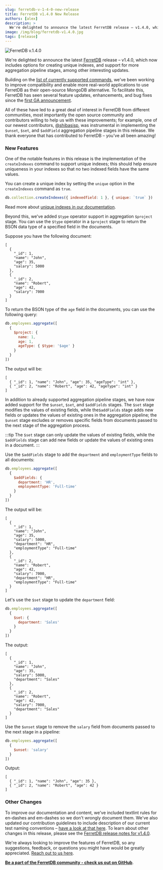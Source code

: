 ```yaml
---
slug: ferretdb-v-1-4-0-new-release
title: FerretDB v1.4.0 New Release
authors: [alex]
description: >
  We're delighted to announce the latest FerretDB release – v1.4.0, which now includes options for creating unique indexes, and support for more aggregation pipeline stages, among other interesting updates.
image: /img/blog/ferretdb-v1.4.0.jpg
tags: [release]
---
```


![FerretDB v.1.4.0](/img/blog/ferretdb-v1.4.0.jpg)

We're delighted to announce the latest [FerretDB](https://www.ferretdb.io/) release – v1.4.0, which now includes options for creating unique indexes, and support for more aggregation pipeline stages, among other interesting updates.

<!--truncate-->

Building on the [list of currently supported commands](https://docs.ferretdb.io/reference/supported-commands/), we've been working to improve compatibility and enable more real-world applications to use FerretDB as their open-source MongoDB alternative.
To facilitate this, FerretDB has seen several feature updates, enhancements, and bug fixes since the [first GA announcement](https://blog.ferretdb.io/ferretdb-1-0-ga-opensource-mongodb-alternative/).

All of these have led to a great deal of interest in FerretDB from different communities, most importantly the open source community and contributors willing to help us with these improvements; for example, one of our newest contributors, [@shibasisp](https://github.com/shibasisp), was instrumental in implementing the `$unset`, `$set`, and `$addField` aggregation pipeline stages in this release.
We thank everyone that has contributed to FerretDB – you've all been amazing!

### New Features

One of the notable features in this release is the implementation of the `createIndexes` command to support unique indexes; this should help ensure uniqueness in your indexes so that no two indexed fields have the same values.

You can create a unique index by setting the `unique` option in the `createIndexes` command as `true`.

```js
db.collection.createIndexes({ indexedfield: 1 }, { unique: `true` })
```

Read more about [unique indexes in our documentation](https://docs.ferretdb.io/indexes/#unique-indexes).

Beyond this, we've added `$type` operator support in aggregation `$project` stage.
You can use the `$type` operator in a `$project` stage to return the BSON data type of a specified field in the documents.

Suppose you have the following document:

```json5
[
  {
    "_id": 1,
    "name": "John",
    "age": 35,
    "salary": 5000
  },
  {
    "_id": 2,
    "name": "Robert",
    "age": 42,
    "salary": 7000
  }
]
```

To return the BSON type of the `age` field in the documents, you can use the following query:

```js
db.employees.aggregate([
  {
    $project: {
      name: 1,
      age: 1,
      ageType: { $type: '$age' }
    }
  }
])
```

The output will be:

```json5
[
  { "_id": 1, "name": "John", "age": 35, "ageType": "int" },
  { "_id": 2, "name": "Robert", "age": 42, "ageType": "int" }
]
```

In addition to already supported aggregation pipeline stages, we have now added support for the `$unset`, `$set`, and `$addFields` stages.
The `$set` stage modifies the values of existing fields, while the`$addFields` stage adds new fields or updates the values of existing ones in the aggregation pipeline; the `$unset` stage excludes or removes specific fields from documents passed to the next stage of the aggregation process.

:::tip
The `$set` stage can only update the values of existing fields, while the `$addFields` stage can add new fields or update the values of existing ones in a document.
:::

Use the `$addFields` stage to add the `department` and `employmentType` fields to all documents:

```js
db.employees.aggregate([
  {
    $addFields: {
      department: 'HR',
      employmentType: 'Full-time'
    }
  }
])
```

The output will be:

```json5
[
  {
    "_id": 1,
    "name": "John",
    "age": 35,
    "salary": 5000,
    "department": "HR",
    "employmentType": "Full-time"
  },
  {
    "_id": 2,
    "name": "Robert",
    "age": 42,
    "salary": 7000,
    "department": "HR",
    "employmentType": "Full-time"
  }
]
```

Let's use the `$set` stage to update the `department` field:

```js
db.employees.aggregate([
  {
    $set: {
      department: 'Sales'
    }
  }
])
```

The output:

```json5
[
  {
    "_id": 1,
    "name": "John",
    "age": 35,
    "salary": 5000,
    "department": "Sales"
  },
  {
    "_id": 2,
    "name": "Robert",
    "age": 42,
    "salary": 7000,
    "department": "Sales"
  }
]
```

Use the `$unset` stage to remove the `salary` field from documents passed to the next stage in a pipeline:

```js
db.employees.aggregate([
  {
    $unset: 'salary'
  }
])
```

Output:

```json5
[
  { "_id": 1, "name": "John", "age": 35 },
  { "_id": 2, "name": "Robert", "age": 42 }
]
```

### Other Changes

To improve our documentation and content, we've included textlint rules for en-dashes and em-dashes so we don't wrongly document them.
We've also updated our contribution guidelines to include description of our current test naming conventions – [have a look at that here](https://github.com/FerretDB/FerretDB/blob/main/CONTRIBUTING.md#integration-tests-naming-guidelines).
To learn about other changes in this release, please see the [FerretDB release notes for v1.4.0](https://github.com/FerretDB/FerretDB/releases/tag/v1.4.0).

We're always looking to improve the features of FerretDB, so any suggestions, feedback, or questions you might have would be greatly appreciated.
[Reach out to us here](https://docs.ferretdb.io/#community).

[**Be a part of the FerretDB community - check us out on GitHub**](https://github.com/FerretDB/FerretDB/).

